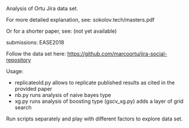 Analysis of Ortu Jira data set.

For more detailed explanation, see: sokolov.tech/masters.pdf

Or for a shorter paper, see: (not yet available)

submissions: EASE2018


Follow the data set here: https://github.com/marcoortu/jira-social-repository

Usage:
- replicateold.py allows to replicate published results as cited in the provided paper
- nb.py runs analysis of naive bayes type
- xg.py runs analysis of boosting type (gscv_xg.py) adds a layer of grid search

Run scripts separately and play with different factors to explore data set.

